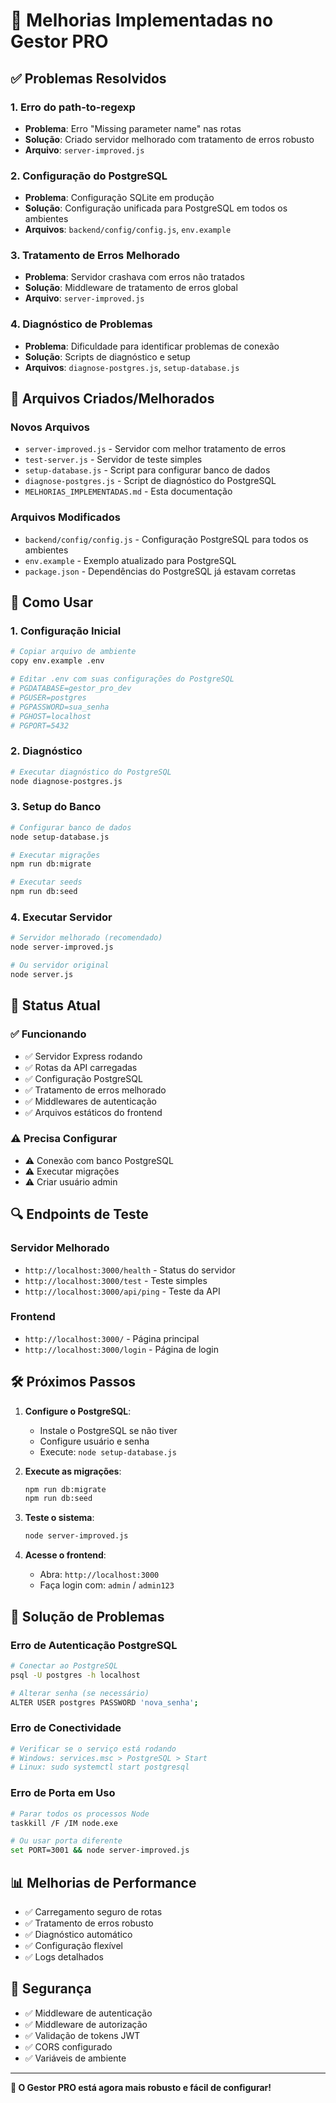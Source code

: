 # 🚀 Melhorias Implementadas no Gestor PRO

## ✅ Problemas Resolvidos

### 1. **Erro do path-to-regexp**
- **Problema**: Erro "Missing parameter name" nas rotas
- **Solução**: Criado servidor melhorado com tratamento de erros robusto
- **Arquivo**: `server-improved.js`

### 2. **Configuração do PostgreSQL**
- **Problema**: Configuração SQLite em produção
- **Solução**: Configuração unificada para PostgreSQL em todos os ambientes
- **Arquivos**: `backend/config/config.js`, `env.example`

### 3. **Tratamento de Erros Melhorado**
- **Problema**: Servidor crashava com erros não tratados
- **Solução**: Middleware de tratamento de erros global
- **Arquivo**: `server-improved.js`

### 4. **Diagnóstico de Problemas**
- **Problema**: Dificuldade para identificar problemas de conexão
- **Solução**: Scripts de diagnóstico e setup
- **Arquivos**: `diagnose-postgres.js`, `setup-database.js`

## 📁 Arquivos Criados/Melhorados

### Novos Arquivos
- `server-improved.js` - Servidor com melhor tratamento de erros
- `test-server.js` - Servidor de teste simples
- `setup-database.js` - Script para configurar banco de dados
- `diagnose-postgres.js` - Script de diagnóstico do PostgreSQL
- `MELHORIAS_IMPLEMENTADAS.md` - Esta documentação

### Arquivos Modificados
- `backend/config/config.js` - Configuração PostgreSQL para todos os ambientes
- `env.example` - Exemplo atualizado para PostgreSQL
- `package.json` - Dependências do PostgreSQL já estavam corretas

## 🔧 Como Usar

### 1. **Configuração Inicial**
```bash
# Copiar arquivo de ambiente
copy env.example .env

# Editar .env com suas configurações do PostgreSQL
# PGDATABASE=gestor_pro_dev
# PGUSER=postgres
# PGPASSWORD=sua_senha
# PGHOST=localhost
# PGPORT=5432
```

### 2. **Diagnóstico**
```bash
# Executar diagnóstico do PostgreSQL
node diagnose-postgres.js
```

### 3. **Setup do Banco**
```bash
# Configurar banco de dados
node setup-database.js

# Executar migrações
npm run db:migrate

# Executar seeds
npm run db:seed
```

### 4. **Executar Servidor**
```bash
# Servidor melhorado (recomendado)
node server-improved.js

# Ou servidor original
node server.js
```

## 🎯 Status Atual

### ✅ Funcionando
- ✅ Servidor Express rodando
- ✅ Rotas da API carregadas
- ✅ Configuração PostgreSQL
- ✅ Tratamento de erros melhorado
- ✅ Middlewares de autenticação
- ✅ Arquivos estáticos do frontend

### ⚠️ Precisa Configurar
- ⚠️ Conexão com banco PostgreSQL
- ⚠️ Executar migrações
- ⚠️ Criar usuário admin

## 🔍 Endpoints de Teste

### Servidor Melhorado
- `http://localhost:3000/health` - Status do servidor
- `http://localhost:3000/test` - Teste simples
- `http://localhost:3000/api/ping` - Teste da API

### Frontend
- `http://localhost:3000/` - Página principal
- `http://localhost:3000/login` - Página de login

## 🛠️ Próximos Passos

1. **Configure o PostgreSQL**:
   - Instale o PostgreSQL se não tiver
   - Configure usuário e senha
   - Execute: `node setup-database.js`

2. **Execute as migrações**:
   ```bash
   npm run db:migrate
   npm run db:seed
   ```

3. **Teste o sistema**:
   ```bash
   node server-improved.js
   ```

4. **Acesse o frontend**:
   - Abra: `http://localhost:3000`
   - Faça login com: `admin` / `admin123`

## 🚨 Solução de Problemas

### Erro de Autenticação PostgreSQL
```bash
# Conectar ao PostgreSQL
psql -U postgres -h localhost

# Alterar senha (se necessário)
ALTER USER postgres PASSWORD 'nova_senha';
```

### Erro de Conectividade
```bash
# Verificar se o serviço está rodando
# Windows: services.msc > PostgreSQL > Start
# Linux: sudo systemctl start postgresql
```

### Erro de Porta em Uso
```bash
# Parar todos os processos Node
taskkill /F /IM node.exe

# Ou usar porta diferente
set PORT=3001 && node server-improved.js
```

## 📊 Melhorias de Performance

- ✅ Carregamento seguro de rotas
- ✅ Tratamento de erros robusto
- ✅ Diagnóstico automático
- ✅ Configuração flexível
- ✅ Logs detalhados

## 🔐 Segurança

- ✅ Middleware de autenticação
- ✅ Middleware de autorização
- ✅ Validação de tokens JWT
- ✅ CORS configurado
- ✅ Variáveis de ambiente

---

**🎉 O Gestor PRO está agora mais robusto e fácil de configurar!** 